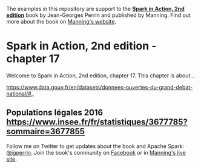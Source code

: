 The examples in this repository are support to the **[Spark in Action, 2nd edition](http://jgp.net/sia)** book by Jean-Georges Perrin and published by Manning. Find out more about the book on [Manning's website](http://jgp.net/sia).

# Spark in Action, 2nd edition - chapter 17

Welcome to Spark in Action, 2nd edition, chapter 17. This chapter is about...


https://www.data.gouv.fr/en/datasets/donnees-ouvertes-du-grand-debat-national/#_

Populations légales 2016 https://www.insee.fr/fr/statistiques/3677785?sommaire=3677855
---

Follow me on Twitter to get updates about the book and Apache Spark: [@jgperrin](https://twitter.com/jgperrin). Join the book's community on [Facebook](https://facebook.com/sparkinaction/) or in [Manning's live site](https://forums.manning.com/forums/spark-in-action-second-edition?a_aid=jgp).
